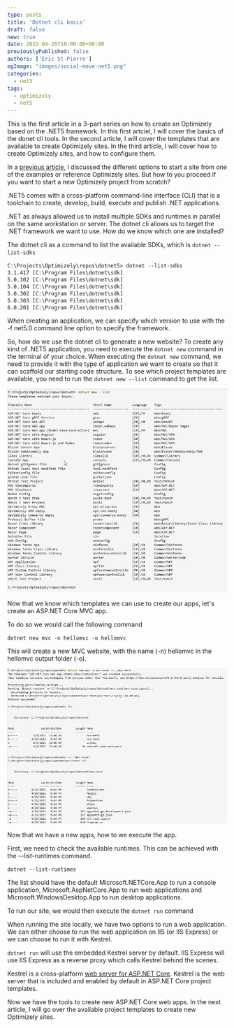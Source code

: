 ```yaml
---
type: posts
title: 'Dotnet cli basis'
draft: false
new: true
date: 2022-04-26T10:00:00+00:00
previouslyPublished: false
authors: ['Eric St-Pierre']
ogImage: "images/social-move-net5.png"
categories:
  - net5
tags:
  - optimizely
  - net5
---
```


This is the first article in a 3-part series on how to create an Optimizely based on the .NET5 framework.  In this first artciel, I will cover the basics of the donet cli tools.  In the second article, I will cover the templates that are available to create Optimizely sites.  In the third article, I will cover how to create Optimizely sites, and how to configure them.

In a [previous article](https://eric.st-pierre.xyz/posts/move-net5-reference-sites/), I discussed the different options to start a site from one of the examples or reference Optimizely sites.  But how to you proceed if you want to start a new Optimizely project from scratch? 

.NET5 comes with a cross-platform command-line interface (CLI) that is a toolchain to create, develop, build, execute and publish .NET applications.

.NET as always allowed us to install multiple SDKs and runtimes in parallel on the same workstation or server.  The dotnet cli allows us to target the .NET framework we want to use. How do we know which one are installed?

The dotnet cli as a command to list the available SDKs, which is `dotnet --list-sdks`

```console
C:\Projects\Optimizely\repos\dotnet5> dotnet --list-sdks
3.1.417 [C:\Program Files\dotnet\sdk]
5.0.102 [C:\Program Files\dotnet\sdk]
5.0.104 [C:\Program Files\dotnet\sdk]
5.0.302 [C:\Program Files\dotnet\sdk]
5.0.303 [C:\Program Files\dotnet\sdk]
6.0.201 [C:\Program Files\dotnet\sdk]
```

When creating an application, we can specify which version to use with the -f net5.0 command line option to specify the framework.  

So, how do we use the dotnet cli to generate a new website?  To create any kind of .NET5 application, you need to execute the `dotnet new` command in the terminal of your choice.  When executing the `dotnet new` command, we need to provide it with the type of application we want to create so that it can scaffold our starting code structure.  To see which project templates are available, you need to run the `dotnet new --list` command to get the list.

![dotnet new --list](images/dotnet-new-list.png)

Now that we know which templates we can use to create our apps, let's create an ASP.NET Core MVC app.

To do so we would call the following command

```console
dotnet new mvc -n hellomvc -o hellomvc
```

This will create a new MVC website, with the name (-n) hellomvc in the hellomvc output folder (-o).

![dotnet new --mvc](images/dotnet-new-mvc.png)

Now that we have a new apps, how to we execute the app.

First, we need to check the available runtimes.  This can be achieved with the --list-runtimes command.

```console
dotnet --list-runtimes
```

The list should have the default Microsoft.NETCore.App to run a console application, Microsoft.AspNetCore.App to run web applications and Microsoft.WindowsDesktop.App to run desktop applications.

To run our site, we would then execute the `dotnet run` command

When running the site locally, we have two options to run a web application.  We can either choose to run the web application on IIS (or IIS Express) or we can choose to run it with Kestrel.

`dotnet run` will use the embedded Kestrel server by default. IIS Express will use IIS Express as a reverse proxy which calls Kestrel behind the scenes.

Kestrel is a cross-platform [web server for ASP.NET Core](https://docs.microsoft.com/en-us/aspnet/core/fundamentals/servers/?view=aspnetcore-6.0). Kestrel is the web server that is included and enabled by default in ASP.NET Core project templates.

Now we have the tools to create new ASP.NET Core web apps.  In the next article,  I will go over the available project templates to create new Optimizely sites.